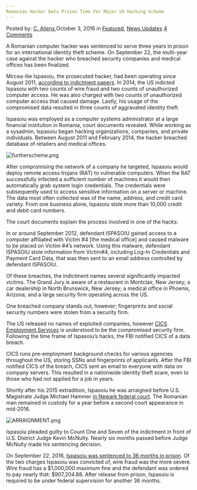 ```yaml
---
Romanian Hacker Gets Prison Time For Major US Hacking Scheme
---
```

<article class="post-listing post-15640 post type-post status-publish format-standard has-post-thumbnail hentry category-deepdot-news category-news-updates tag-hacker tag-hacking tag-major tag-prison tag-romanian tag-scheme tag-time">
    <div class="post-inner">
        <span>Posted by: <a href="https://www.deepdotweb.com/author/caliens/" title="">C. Aliens </a></span>
    <span>October 3, 2016</span>
    <span>in <a href="https://www.deepdotweb.com/category/deepdot-news/" rel="category tag">Featured</a>, <a href="https://www.deepdotweb.com/category/news-updates/" rel="category tag">News Updates</a></span>
    <span><a href="https://www.deepdotweb.com/2016/10/03/romanian-hacker-gets-prison-time-major-us-hacking-scheme/#comments">4 Comments</a></span>
    </p>
    <div class="clear"></div>
    <div class="entry">
    <p>A Romanian computer hacker was sentenced to serve three years in prison for an international identity theft scheme. On September 22, the multi-year case against the hacker who breached security companies and medical offices has been finalized.</p>
    <p>Mircea-Ilie Ispasoiu, the prosecuted hacker, had been operating since August 2011, <a href="https://www.justice.gov/usao-nj/file/769326/download">according to indictment papers</a>. In 2014, the US indicted Ispasoiu with two counts of wire fraud and two counts of unauthorized computer access. He was also charged with two counts of unauthorized computer access that caused damage. Lastly, his usage of the compromised data resulted in three counts of aggravated identity theft.</p>
    <p>Ispasoiu was employed as a computer systems administrator at a large financial institution in Romania, court documents revealed. While working as a sysadmin, Ispasoiu began hacking organizations, companies, and private individuals. Between August 2011 and February 2014, the hacker breached database of retailers and medical offices.</p>
    <p><img class="wp-image-15641 aligncenter" src="https://www.deepdotweb.com/wp-content/uploads/2016/10/furtherscheme-png.png" alt="furtherscheme.png" srcset="https://www.deepdotweb.com/wp-content/uploads/2016/10/furtherscheme-png.png 727w, https://www.deepdotweb.com/wp-content/uploads/2016/10/furtherscheme-png-300x165.png 300w" sizes="(max-width: 727px) 100vw, 727px" /></p>
    <p>After compromising the network of a company he targeted, Ispasoiu would deploy remote access trojans (RAT) to vulnerable computers. When the RAT successfully infected a sufficient number of machines it would then automatically grab system login credentials. The credentials were subsequently used to access sensitive information on a server or machine. The data most often collected was of the name, address, and credit card variety. From one business alone, Ispasoiu stole more than 10,000 credit and debit card numbers.</p>
    <p>The court documents explain the process involved in one of the hacks:</p>
    <p>In or around September 2012, defendant ISPASOIU gained access to a computer affiliated with Victim #4 [the medical office] and caused malware to be placed on Victim #4&#8217;s network. Using this malware, defendant ISPASOIU stole information from Victim#4, including Log-In Credentials and Payment Card Data, that was then sent to an email address controlled by defendant ISPASOIU.</p>
    <p>Of these breaches, the indictment names several significantly impacted victims. The Grand Jury is aware of a restaurant in Montclair, New Jersey; a car dealership in North Brunswick, New Jersey; a medical office in Phoenix, Arizona; and a large security firm operating across the US.</p>
    <p>One breached company stands out, however; fingerprints and social security numbers were stolen from a security firm.</p>
    <p>The US released no names of exploited companies, however <a href="http://news.softpedia.com/news/CICS-Employment-Services-Warns-Job-Applicants-of-Personal-Info-Leak-472444.shtml">CICS Employment Services</a> is understood to be the compromised security firm. Following the time frame of Ispasoiu’s hacks, the FBI notified CICS of a data breach.</p>
    <p>CICS runs pre-employment background checks for various agencies throughout the US, storing SSNs and fingerprints of applicants. After the FBI notified CICS of the breach, CICS sent an email to everyone with data on company servers. This resulted in a nationwide identity theft scare, even to those who had not applied for a job in years.</p>
    <p>Shortly after his 2015 extradition, Ispasoiu he was arraigned before U.S. Magistrate Judge Michael Hammer <a href="https://www.justice.gov/usao-nj/pr/romanian-national-extradited-new-jersey-face-charges-computer-hacking-scheme">in Newark federal court</a>. The Romanian man remained in custody for a year before a second court appearance in mid-2016.</p>
    <p><img class="wp-image-15642 aligncenter" src="https://www.deepdotweb.com/wp-content/uploads/2016/10/arraignment-png.png" alt="ARRAIGNMENT.png" srcset="https://www.deepdotweb.com/wp-content/uploads/2016/10/arraignment-png.png 664w, https://www.deepdotweb.com/wp-content/uploads/2016/10/arraignment-png-300x168.png 300w" sizes="(max-width: 664px) 100vw, 664px" /></p>
    <p>Ispasoiu pleaded guilty to Count One and Seven of the indictment in front of U.S. District Judge Kevin McNulty. Nearly six months passed before Judge McNulty made his sentencing decision.</p>
    <p>On September 22, 2016, <a href="https://www.justice.gov/usao-nj/pr/romanian-national-sentenced-three-years-prison-role-computer-hacking-scheme">Ispasoiu was sentenced to 36 months in prison</a>. Of the two charges Ispasoiu was convicted of, wire fraud was the more severe. Wire fraud has a $1,000,000 maximum fine and the defendant was ordered to pay nearly that: $907,204.88. After release from prison, Ispasoiu is required to be under federal supervision for another 36 months.</p>
    </div>
    <span style="display:none"><a href="https://www.deepdotweb.com/tag/hacker/" rel="tag">hacker</a> <a href="https://www.deepdotweb.com/tag/hacking/" rel="tag">hacking</a> <a href="https://www.deepdotweb.com/tag/major/" rel="tag">major</a> <a href="https://www.deepdotweb.com/tag/prison/" rel="tag">prison</a> <a href="https://www.deepdotweb.com/tag/romanian/" rel="tag">romanian</a> <a href="https://www.deepdotweb.com/tag/scheme/" rel="tag">scheme</a> <a href="https://www.deepdotweb.com/tag/time/" rel="tag">time</a></span> <span style="display:none" class="updated">2016-10-03</span>
    <div style="display:none" class="vcard author" itemprop="author" itemscope itemtype="http://schema.org/Person"><strong class="fn" itemprop="name"><a href="https://www.deepdotweb.com/author/caliens/" title="Posts by C. Aliens" rel="author">C. Aliens</a></strong></div>
    </div>
</article>

